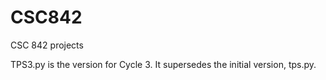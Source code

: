 # CSC842
CSC 842 projects

TPS3.py is the version for Cycle 3. It supersedes the initial version, tps.py.
